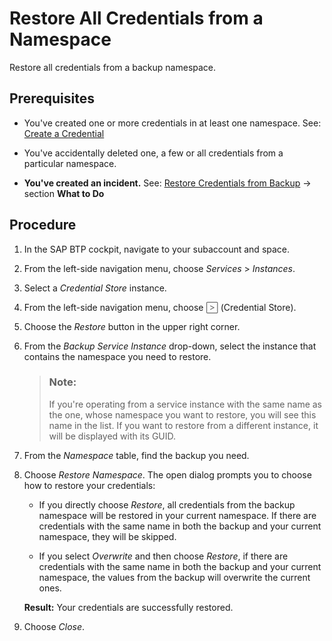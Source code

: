 <!-- loio4536ae7d526f4dbe9314beabc28c313c -->

<link rel="stylesheet" type="text/css" href="../css/sap-icons.css"/>

# Restore All Credentials from a Namespace

Restore all credentials from a backup namespace.



<a name="loio4536ae7d526f4dbe9314beabc28c313c__prereq_cs1_r5w_fzb"/>

## Prerequisites

-   You've created one or more credentials in at least one namespace. See: [Create a Credential](create-edit-and-delete-a-credential-2a5423f.md) 

-   You've accidentally deleted one, a few or all credentials from a particular namespace.

-   **You've created an incident.** See: [Restore Credentials from Backup](restore-credentials-from-backup-7d07886.md) → section **What to Do**




<a name="loio4536ae7d526f4dbe9314beabc28c313c__steps_p5z_gzd_gzb"/>

## Procedure

1.  In the SAP BTP cockpit, navigate to your subaccount and space.

2.  From the left-side navigation menu, choose *Services* \> *Instances*.

3.  Select a *Credential Store* instance.

4.  From the left-side navigation menu, choose <span style="color:#666666;"><span class="SAP-icons-V5"></span></span> \(Credential Store\).

5.  Choose the *Restore* button in the upper right corner.

6.  From the *Backup Service Instance* drop-down, select the instance that contains the namespace you need to restore.

    > ### Note:  
    > If you're operating from a service instance with the same name as the one, whose namespace you want to restore, you will see this name in the list. If you want to restore from a different instance, it will be displayed with its GUID.

7.  From the *Namespace* table, find the backup you need.

8.  Choose *Restore Namespace*. The open dialog prompts you to choose how to restore your credentials:

    -   If you directly choose *Restore*, all credentials from the backup namespace will be restored in your current namespace. If there are credentials with the same name in both the backup and your current namespace, they will be skipped.

    -   If you select *Overwrite* and then choose *Restore*, if there are credentials with the same name in both the backup and your current namespace, the values from the backup will overwrite the current ones.


    **Result:** Your credentials are successfully restored.

9.  Choose *Close*.


